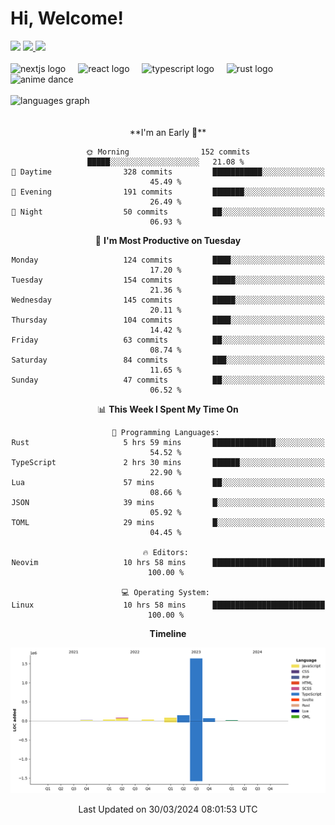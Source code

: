 <div align="center">
  <h1 align="left">
    Hi, Welcome!
  </h1>
  <div align="left">
    <div>
      <img src="https://img.shields.io/github/followers/kraken-afk.svg?style=social&label=Follow&maxAge=2592000" />
      <a href="https://twitter.com/trshppl">
        <img src="https://img.shields.io/twitter/follow/trshppl" />
      </a>
      <a href="https://nv-me.vercel.app">
        <img src="https://img.shields.io/badge/visit-my_site-blue" />
      </a>
    </div>
    <br />
    <div>
      <img src="https://skillicons.dev/icons?i=nextjs" height="40" alt="nextjs logo" />
      <img width="12" />
      <img src="https://skillicons.dev/icons?i=react" height="40" alt="react logo" />
      <img width="12" />
      <img src="https://skillicons.dev/icons?i=ts" height="40" alt="typescript logo" />
      <img width="12" />
      <img src="https://skillicons.dev/icons?i=rust" height="40" alt="rust logo" />
      <img src="https://media.tenor.com/sbvSVkB_hq8AAAAi/anime-dens.gif" alt="anime dance" height="40" />
    </div>
    <br />
    <div>
      <img src="https://github-readme-stats.vercel.app/api/top-langs?username=kraken-afk&locale=en&hide_title=false&layout=compact&card_width=320&langs_count=6&theme=rose_pine&hide_border=true&order=2" height="150" alt="languages graph" />
    </div>
  </div>
  <br />
  <br/>
  <!--START_SECTION:waka-->
**I'm an Early 🐤** 

```text
🌞 Morning                152 commits         █████░░░░░░░░░░░░░░░░░░░░   21.08 % 
🌆 Daytime                328 commits         ███████████░░░░░░░░░░░░░░   45.49 % 
🌃 Evening                191 commits         ███████░░░░░░░░░░░░░░░░░░   26.49 % 
🌙 Night                  50 commits          ██░░░░░░░░░░░░░░░░░░░░░░░   06.93 % 
```
📅 **I'm Most Productive on Tuesday** 

```text
Monday                   124 commits         ████░░░░░░░░░░░░░░░░░░░░░   17.20 % 
Tuesday                  154 commits         █████░░░░░░░░░░░░░░░░░░░░   21.36 % 
Wednesday                145 commits         █████░░░░░░░░░░░░░░░░░░░░   20.11 % 
Thursday                 104 commits         ████░░░░░░░░░░░░░░░░░░░░░   14.42 % 
Friday                   63 commits          ██░░░░░░░░░░░░░░░░░░░░░░░   08.74 % 
Saturday                 84 commits          ███░░░░░░░░░░░░░░░░░░░░░░   11.65 % 
Sunday                   47 commits          ██░░░░░░░░░░░░░░░░░░░░░░░   06.52 % 
```


📊 **This Week I Spent My Time On** 

```text
💬 Programming Languages: 
Rust                     5 hrs 59 mins       ██████████████░░░░░░░░░░░   54.52 % 
TypeScript               2 hrs 30 mins       ██████░░░░░░░░░░░░░░░░░░░   22.90 % 
Lua                      57 mins             ██░░░░░░░░░░░░░░░░░░░░░░░   08.66 % 
JSON                     39 mins             █░░░░░░░░░░░░░░░░░░░░░░░░   05.92 % 
TOML                     29 mins             █░░░░░░░░░░░░░░░░░░░░░░░░   04.45 % 

🔥 Editors: 
Neovim                   10 hrs 58 mins      █████████████████████████   100.00 % 

💻 Operating System: 
Linux                    10 hrs 58 mins      █████████████████████████   100.00 % 
```

**Timeline**

![Lines of Code chart](https://raw.githubusercontent.com/kraken-afk/kraken-afk/main/assets/bar_graph.png)


 Last Updated on 30/03/2024 08:01:53 UTC
<!--END_SECTION:waka-->
</div>
<br />